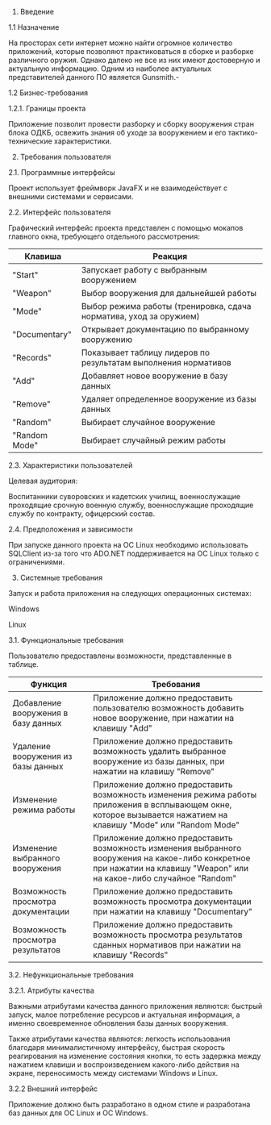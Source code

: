 1. Введение

1.1 Назначение

На просторах сети интернет можно найти огромное количество приложений, которые позволяют практиковаться в сборке и разборке различного оружия. Однако далеко не все из них имеют достоверную и актуальную информацию. Одним из наиболее актуальных представителей данного ПО является Gunsmith.-

1.2 Бизнес-требования

1.2.1. Границы проекта

Приложение позволит провести разборку и сборку вооружения стран блока ОДКБ, освежить знания об уходе за вооружением и его тактико-технические характеристики.

2. Требования пользователя

2.1. Программные интерфейсы

Проект использует фреймворк JavaFX и не взаимодействует с внешними системами и сервисами.

2.2. Интерфейс пользователя

Графический интерфейс проекта представлен с помощью мокапов главного окна, требующего отдельного рассмотрения:


| Клавиша | Реакция |
 --- | --- 
| "Start"	|	Запускает работу с выбранным вооружением |
| "Weapon"	|	Выбор вооружения для дальнейшей работы |
| "Mode" |	Выбор режима работы (тренировка, сдача норматива, уход за оружием) |
| "Documentary"	|	Открывает документацию по выбранному вооружению |
| "Records"	|	Показывает таблицу лидеров по результатам выполнения нормативов	|
| "Add"	|	Добавляет новое вооружение в базу данных |
| "Remove"	|	Удаляет определенное вооружение из базы данных |
| "Random"	|	Выбирает случайное вооружение |
| "Random Mode" |	Выбирает случайный режим работы |

2.3. Характеристики пользователей

Целевая аудитория:

Воспитанники суворовских и кадетских училищ, военнослужащие проходящие срочную военную службу, военнослужащие проходящие службу по контракту, офицерский состав.

2.4. Предположения и зависимости

При запуске данного проекта на ОС Linux необходимо использовать SQLClient из-за того что ADO.NET поддерживается на ОС Linux только с ограничениями.

3. Системные требования

Запуск и работа приложения на следующих операционных системах:

Windows

Linux

3.1. Функциональные требования

Пользователю предоставлены возможности, представленные в таблице.

| Функция | Требования |
---|---
| Добавление вооружения в базу данных |	Приложение должно предоставить пользователю возможность добавить новое вооружение, при нажатии на клавишу "Add" |
| Удаление вооружения из базы данных |	Приложение должно предоставить возможность удалить выбранное вооружение из базы данных, при нажатии на клавишу "Remove" |
| Изменение режима работы	| Приложение должно предоставить возможность изменения режима работы приложения в всплывающем окне, которое вызывается нажатием на клавишу "Mode" или "Random Mode" |
| Изменение выбранного вооружения |	Приложение должно предоставить возможность изменения выбранного вооружения на какое-либо конкретное при нажатии на клавишу "Weapon" или на какое-либо случайное "Random" |
| Возможность просмотра документации |	Приложение должно предоставить возможность просмотра документации при нажатии на клавишу "Documentary" |
| Возможность просмотра результатов |	Приложение должно предоставить возможность просмотра результатов сданных нормативов при нажатии на клавишу "Records" |

3.2. Нефункциональные требования

3.2.1. Атрибуты качества

Важными атрибутами качества данного приложения являются: быстрый запуск, малое потребление ресурсов и актуальная информация, а именно своевременное обновления базы данных вооружения.

Также атрибутами качества являются: легкость использования благодаря минималистичному интерфейсу, быстрая скорость реагирования на изменение состояния кнопки, то есть задержка между нажатием клавиши и воспроизведением какого-либо действия на экране, переносимость между системами Windows и Linux.

3.2.2 Внешний интерфейс

Приложение должно быть разработано в одном стиле и разработана баз данных для ОС Linux и OC Windows.

